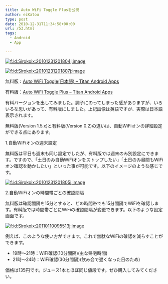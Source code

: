```yaml
---
title: Auto WiFi Toggle Plusを公開
author: eiKatou
type: post
date: 2010-12-31T11:34:58+00:00
url: /53.html
tags:
  - Android
  - App

---
```

<div class="section">
  <p>
    <a href="http://f.hatena.ne.jp/Sirokoix/20101231201804" class="hatena-fotolife" target="_blank"><img src="http://cdn-ak.f.st-hatena.com/images/fotolife/S/Sirokoix/20101231/20101231201804.jpg" alt="f:id:Sirokoix:20101231201804j:image" title="f:id:Sirokoix:20101231201804j:image" class="hatena-fotolife" /></a>
  </p>
  
  <p>
    <a href="http://f.hatena.ne.jp/Sirokoix/20101231201807" class="hatena-fotolife" target="_blank"><img src="http://cdn-ak.f.st-hatena.com/images/fotolife/S/Sirokoix/20101231/20101231201807.jpg" alt="f:id:Sirokoix:20101231201807j:image" title="f:id:Sirokoix:20101231201807j:image" class="hatena-fotolife" /></a>
  </p>
  
  <p>
    無料版：<a href="https://sites.google.com/site/titanandroidapps/auto-wifi-toggle-ja" target="_blank">Auto WiFi Toggle(日本語) &#8211; Titan Android Apps</a>
  </p>
  
  <p>
    有料版：<a href="https://sites.google.com/site/titanandroidapps/auto-wifi-toggle-plus" target="_blank">Auto WiFi Toggle Plus &#8211; Titan Android Apps</a>
  </p>
  
  <p>
    有料バージョンを出してみました。調子にのってしまった感がありますが、いろいろな思いがあって、有料版にしました。上記画像は英語ですが、実際は日本語表示されます。
  </p>
  
  <p>
    無料版(Version 1.5.x)と有料版(Version 0.2)の違いは、自動WiFiオンの詳細設定ができる点にあります。
  </p>
  
  <p>
    1.自動WiFiオンの週末設定
  </p>
  
  <p>
    無料版は平日も週末も同じ設定でしたが、有料版では週末のみ別設定にできます。ですので、「土日のみ自動WiFiオンをストップしたい」「土日のみ昼間もWiFiオン確認を動かしたい」といった事が可能です。以下のイメージのような感じです。
  </p>
  
  <p>
    <a href="http://f.hatena.ne.jp/Sirokoix/20101231201805" class="hatena-fotolife" target="_blank"><img src="http://cdn-ak.f.st-hatena.com/images/fotolife/S/Sirokoix/20101231/20101231201805.jpg" alt="f:id:Sirokoix:20101231201805j:image" title="f:id:Sirokoix:20101231201805j:image" class="hatena-fotolife" /></a>
  </p>
  
  <p>
    2.自動WiFiオンの時間帯ごとの確認間隔
  </p>
  
  <p>
    無料版は確認間隔を15分とすると、どの時間帯でも15分間隔でWiFiを確認します。有料版では時間帯ごとにWiFiの確認間隔が変更できます。以下のような設定画面です。
  </p>
  
  <p>
    <a href="http://f.hatena.ne.jp/Sirokoix/20110110095513" class="hatena-fotolife" target="_blank"><img src="http://cdn-ak.f.st-hatena.com/images/fotolife/S/Sirokoix/20110110/20110110095513.jpg" alt="f:id:Sirokoix:20110110095513j:image" title="f:id:Sirokoix:20110110095513j:image" class="hatena-fotolife" /></a>
  </p>
  
  <p>
    例えば、このような使い方ができます。これで無駄なWiFiの確認を減らすことができます。
  </p>
  
  <ul>
    <li>
      19時～21時：WiFi確認(10分間隔)(主な帰宅時間)
    </li>
    <li>
      21時～24時：WiFi確認(30分間隔)(飲み会で遅くなった日のため)
    </li>
  </ul>
  
  <p>
    価格は135円です。ジュース1本とほぼ同じ値段です。ぜひ購入してみてください。
  </p>
</div>
